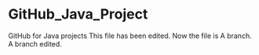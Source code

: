 # GitHub_Java_Project
GitHub for Java projects
This file has been edited.
Now the file is A branch.
A branch edited.
